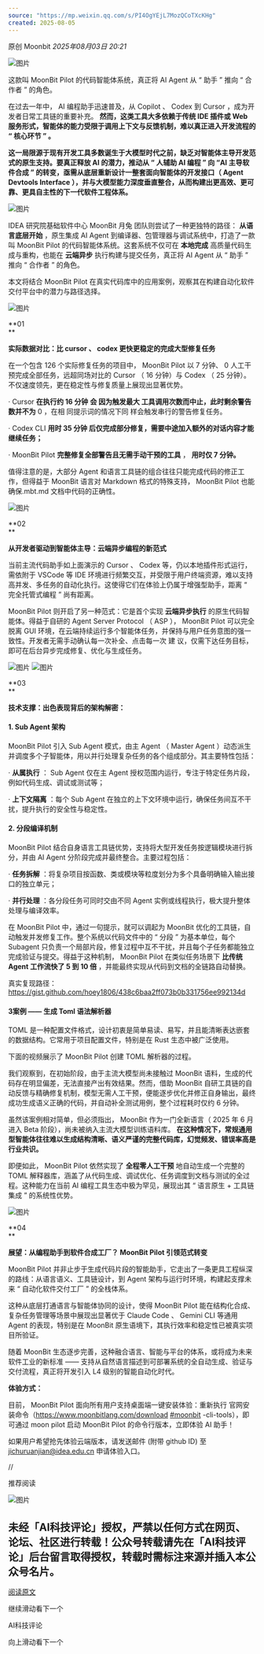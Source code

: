 ```yaml
---
source: "https://mp.weixin.qq.com/s/PI4OgYEjL7MozQCoTXcKHg"
created: 2025-08-05
---
```

原创 Moonbit *2025年08月03日 20:21*

![图片](https://mmbiz.qpic.cn/sz_mmbiz_jpg/cNFA8C0uVPvPQczptIQ9lE4o8Z5niaib7OhpyRYKapcNMl6wx30GRqicKLPTQxW5dFic4ooBjGicWqgmE04g9Go3ejQ/640?wx_fmt=jpeg&from=appmsg&tp=webp&wxfrom=5&wx_lazy=1)

  
这款叫 MoonBit Pilot 的代码智能体系统，真正将 AI Agent 从 “ 助手 ” 推向 “ 合作者 ” 的角色。

  

在过去一年中， AI 编程助手迅速普及，从 Copilot 、 Codex 到 Cursor ，成为开发者日常工具链的重要补充。 **然而，这类工具大多依赖于传统 IDE 插件或 Web 服务形式，智能体的能力受限于调用上下文与反馈机制，难以真正进入开发流程的 “ 核心环节 ” 。**

**这一局限源于现有开发工具多数诞生于大模型时代之前，缺乏对智能体主导开发范式的原生支持。要真正释放 AI 的潜力，推动从 “ 人辅助 AI 编程 ” 向 “AI 主导软件合成 ” 的转变，亟需从底层重新设计一整套面向智能体的开发接口（ Agent Devtools Interface ），并与大模型能力深度垂直整合，从而构建出更高效、更可靠、更具自主性的下一代软件工程体系。**

  
![图片](https://mmbiz.qpic.cn/sz_mmbiz_png/cNFA8C0uVPvPQczptIQ9lE4o8Z5niaib7O89ib2B37p2ZzfyZjKTbicKQLUeiaaJydpQFVicf3hzquYkFM7HpdrhibDTQ/640?wx_fmt=png&from=appmsg&tp=webp&wxfrom=5&wx_lazy=1)

IDEA 研究院基础软件中心 MoonBit 月兔 团队则尝试了一种更独特的路径： **从语言底层开始** ，原生集成 AI Agent 到编译器、包管理器与调试系统中，打造了一款叫 MoonBit Pilot 的代码智能体系统。这套系统不仅可在 **本地完成** 高质量代码生成与重构，也能在 **云端异步** 执行构建与提交任务，真正将 AI Agent 从 “ 助手 ” 推向 “ 合作者 ” 的角色。

本文将结合 MoonBit Pilot 在真实代码库中的应用案例，观察其在构建自动化软件交付平台中的潜力与路径选择。

![图片](https://mp.weixin.qq.com/s/www.w3.org/2000/svg'%20xmlns:xlink='http://www.w3.org/1999/xlink'%3E%3Ctitle%3E%3C/title%3E%3Cg%20stroke='none'%20stroke-width='1'%20fill='none'%20fill-rule='evenodd'%20fill-opacity='0'%3E%3Cg%20transform='translate(-249.000000,%20-126.000000)'%20fill='%23FFFFFF'%3E%3Crect%20x='249'%20y='126'%20width='1'%20height='1'%3E%3C/rect%3E%3C/g%3E%3C/g%3E%3C/svg%3E)

**01  
**

****实际数据对比：比 cursor 、 codex 更快更稳定的完成大型修复任务****

在一个包含 126 个实际修复任务的项目中， MoonBit Pilot 以 7 分钟、 0 人工干预完成全部任务，远超同场对比的 Cursor （ 16 分钟）与 Codex （ 25 分钟）。不仅速度领先，更在稳定性与修复质量上展现出显著优势。

· Cursor **在执行约 16 分钟** **会 因为触发最大 工具调用次数而中止，此时剩余警告数并不为** 0 ，在相 同提示词的情况下同 样会触发串行的警告修复任务。

· Codex CLI **用时 35 分钟 后仅完成部分修复，需要中途加入额外的对话内容才能继续任务；**

· MoonBit Pilot **完整修复全部警告且无需手动干预的工具** ， **用时仅 7 分钟。**

值得注意的是，大部分 Agent 和语言工具链的组合往往只能完成代码的修正工作，但得益于 MoonBit 语言对 Markdown 格式的特殊支持， MoonBit Pilot 也能确保.mbt.md 文档中代码的正确性。

![图片](https://mp.weixin.qq.com/s/www.w3.org/2000/svg'%20xmlns:xlink='http://www.w3.org/1999/xlink'%3E%3Ctitle%3E%3C/title%3E%3Cg%20stroke='none'%20stroke-width='1'%20fill='none'%20fill-rule='evenodd'%20fill-opacity='0'%3E%3Cg%20transform='translate(-249.000000,%20-126.000000)'%20fill='%23FFFFFF'%3E%3Crect%20x='249'%20y='126'%20width='1'%20height='1'%3E%3C/rect%3E%3C/g%3E%3C/g%3E%3C/svg%3E)

**02  
**

******从开发者驱动到智能体主导：云端异步编程的新范式******

当前主流代码助手如上面演示的 Cursor 、 Codex 等，仍以本地插件形式运行，需依附于 VSCode 等 IDE 环境进行频繁交互，并受限于用户终端资源，难以支持高并发、多任务的自动化执行。这使得它们在体验上仍属于增强型助手，距离 “ 完全托管式编程 ” 尚有距离。

MoonBit Pilot 则开启了另一种范式：它是首个实现 **云端异步执行** 的原生代码智能体。得益于自研的 Agent Server Protocol （ ASP ）， MoonBit Pilot 可以完全脱离 GUI 环境，在云端持续运行多个智能体任务，并保持与用户任务意图的强一致性。开发者无需手动确认每一次补全、点击每一次 建 议，仅需下达任务目标，即可在后台异步完成修复、优化与生成任务。

![图片](https://mp.weixin.qq.com/s/www.w3.org/2000/svg'%20xmlns:xlink='http://www.w3.org/1999/xlink'%3E%3Ctitle%3E%3C/title%3E%3Cg%20stroke='none'%20stroke-width='1'%20fill='none'%20fill-rule='evenodd'%20fill-opacity='0'%3E%3Cg%20transform='translate(-249.000000,%20-126.000000)'%20fill='%23FFFFFF'%3E%3Crect%20x='249'%20y='126'%20width='1'%20height='1'%3E%3C/rect%3E%3C/g%3E%3C/g%3E%3C/svg%3E) ![图片](https://mp.weixin.qq.com/s/www.w3.org/2000/svg'%20xmlns:xlink='http://www.w3.org/1999/xlink'%3E%3Ctitle%3E%3C/title%3E%3Cg%20stroke='none'%20stroke-width='1'%20fill='none'%20fill-rule='evenodd'%20fill-opacity='0'%3E%3Cg%20transform='translate(-249.000000,%20-126.000000)'%20fill='%23FFFFFF'%3E%3Crect%20x='249'%20y='126'%20width='1'%20height='1'%3E%3C/rect%3E%3C/g%3E%3C/g%3E%3C/svg%3E)

**03  
**

******技术支撑：出色表现背后的架构解密：******

#### 1\. Sub Agent 架构

MoonBit Pilot 引入 Sub Agent 模式，由主 Agent （ Master Agent ）动态派生并调度多个子智能体，用以并行处理复杂任务的各个组成部分。其主要特性包括：

· **从属执行** ： Sub Agent 仅在主 Agent 授权范围内运行，专注于特定任务片段，例如代码生成、调试或测试等；

· **上下文隔离** ：每个 Sub Agent 在独立的上下文环境中运行，确保任务间互不干扰，提升执行的安全性与稳定性。

#### 2\. 分段编译机制

MoonBit Pilot 结合自身语言工具链优势，支持将大型开发任务按逻辑模块进行拆分，并由 AI Agent 分阶段完成并最终整合。主要过程包括：

· **任务拆解** ：将复杂项目按函数、类或模块等粒度划分为多个具备明确输入输出接口的独立单元；

· **并行处理** ：各分段任务可同时交由不同 Agent 实例或线程执行，极大提升整体处理与编译效率。

在 MoonBit Pilot 中，通过一句提示，就可以调起为 MoonBit 优化的工具链，自动触发并发修复工作。整个系统以代码文件中的 “ 分段 ” 为基本单位，每个 Subagent 只负责一个局部片段，修复过程中互不干扰，并且每个子任务都能独立完成验证与提交。得益于这种机制， MoonBit Pilot 在类似任务场景下 **比传统 Agent 工作流快了 5 到 10 倍** ，并能最终实现从代码到文档的全链路自动替换。

真实复现路径： https://gist.github.com/hoey1806/438c6baa2ff073b0b331756ee992134d

#### 3案例 —— 生成 Toml 语法解析器

TOML 是一种配置文件格式，设计初衷是简单易读、易写，并且能清晰表达嵌套的数据结构。它常用于项目配置文件，特别是在 Rust 生态中被广泛使用。

下面的视频展示了 MoonBit Pilot 创建 TOML 解析器的过程。

我们观察到，在初始阶段，由于主流大模型尚未接触过 MoonBit 语料，生成的代码存在明显偏差，无法直接产出有效结果。然而，借助 MoonBit 自研工具链的自动反馈与精确修复机制，模型无需人工干预，便能逐步优化并修正自身输出，最终成功生成语义正确的代码，并自动补全测试用例，整个过程耗时仅约 6 分钟。

虽然该案例相对简单，但必须指出， MoonBit 作为一门全新语言（ 2025 年 6 月进入 Beta 阶段），尚未被纳入主流大模型训练语料库。 **在这种情况下，常规通用型智能体往往难以生成结构清晰、语义严谨的完整代码库，幻觉频发、错误率高是行业共识。**

即便如此， MoonBit Pilot 依然实现了 **全程零人工干预** 地自动生成一个完整的 TOML 解释器库，涵盖了从代码生成、调试优化、任务调度到文档与测试的全过程。这种能力在当前 AI 编程工具生态中极为罕见，展现出其 “ 语言原生 + 工具链集成 ” 的系统性优势。

![图片](https://mp.weixin.qq.com/s/www.w3.org/2000/svg'%20xmlns:xlink='http://www.w3.org/1999/xlink'%3E%3Ctitle%3E%3C/title%3E%3Cg%20stroke='none'%20stroke-width='1'%20fill='none'%20fill-rule='evenodd'%20fill-opacity='0'%3E%3Cg%20transform='translate(-249.000000,%20-126.000000)'%20fill='%23FFFFFF'%3E%3Crect%20x='249'%20y='126'%20width='1'%20height='1'%3E%3C/rect%3E%3C/g%3E%3C/g%3E%3C/svg%3E)

**04  
**

******展望：从编程助手到软件合成工厂？ MoonBit Pilot 引领范式转变******

MoonBit Pilot 并非止步于生成代码片段的智能助手，它走出了一条更具工程纵深的路线：从语言语义、工具链设计，到 Agent 架构与运行时环境，构建起支撑未来 “ 自动化软件交付工厂 ” 的全栈体系。

这种从底层打通语言与智能体协同的设计，使得 MoonBit Pilot 能在结构化合成、复杂任务管理等场景中展现出显著优于 Claude Code 、 Gemini CLI 等通用 Agent 的表现，特别是在 MoonBit 原生语境下，其执行效率和稳定性已被真实项目所验证。

随着 MoonBit 生态逐步完善，这种融合语言、智能与平台的体系，或将成为未来软件工业的新标准 —— 支持从自然语言描述到可部署系统的全自动生成、验证与交付流程，真正将开发引入 L4 级别的智能自动化时代。

**体验方式：**

目前， MoonBit Pilot 面向所有用户支持桌面端一键安装体验：重新执行 官网安装命令（https://www.moonbitlang.com/download [#moonbit](https://mp.weixin.qq.com/s/) \-cli-tools），即可通过 moon pilot 启动 MoonBit Pilot 的命令行版本，立即体验 AI 助手！

如果用户希望抢先体验云端版本，请发送邮件 (附带 github ID) 至 jichuruanjian@idea.edu.cn 申请体验入口。

//

  

推荐阅读

  

![图片](https://mp.weixin.qq.com/s/www.w3.org/2000/svg'%20xmlns:xlink='http://www.w3.org/1999/xlink'%3E%3Ctitle%3E%3C/title%3E%3Cg%20stroke='none'%20stroke-width='1'%20fill='none'%20fill-rule='evenodd'%20fill-opacity='0'%3E%3Cg%20transform='translate(-249.000000,%20-126.000000)'%20fill='%23FFFFFF'%3E%3Crect%20x='249'%20y='126'%20width='1'%20height='1'%3E%3C/rect%3E%3C/g%3E%3C/g%3E%3C/svg%3E)

## 未经「AI科技评论」授权，严禁以任何方式在网页、论坛、社区进行转载！公众号转载请先在「AI科技评论」后台留言取得授权，转载时需标注来源并插入本公众号名片。

[阅读原文](https://mp.weixin.qq.com/s/)

继续滑动看下一个

AI科技评论

向上滑动看下一个